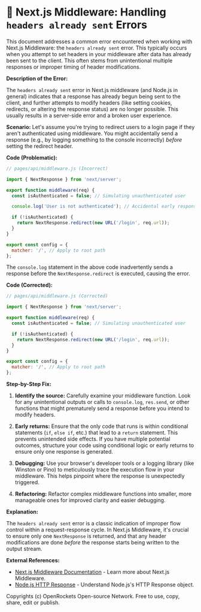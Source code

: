 # 🐞 Next.js Middleware: Handling `headers already sent` Errors


This document addresses a common error encountered when working with Next.js Middleware: the `headers already sent` error. This typically occurs when you attempt to set headers in your middleware after data has already been sent to the client.  This often stems from unintentional multiple responses or improper timing of header modifications.

**Description of the Error:**

The `headers already sent` error in Next.js middleware (and Node.js in general) indicates that a response has already begun being sent to the client, and further attempts to modify headers (like setting cookies, redirects, or altering the response status) are no longer possible. This usually results in a server-side error and a broken user experience.

**Scenario:**  Let's assume you're trying to redirect users to a login page if they aren't authenticated using middleware.  You might accidentally send a response (e.g., by logging something to the console incorrectly) *before* setting the redirect header.

**Code (Problematic):**

```javascript
// pages/api/middleware.js (Incorrect)

import { NextResponse } from 'next/server';

export function middleware(req) {
  const isAuthenticated = false; // Simulating unauthenticated user

  console.log('User is not authenticated'); // Accidental early response

  if (!isAuthenticated) {
    return NextResponse.redirect(new URL('/login', req.url));
  }
}

export const config = {
  matcher: '/', // Apply to root path
};
```

The `console.log` statement in the above code inadvertently sends a response before the `NextResponse.redirect` is executed, causing the error.


**Code (Corrected):**

```javascript
// pages/api/middleware.js (Corrected)

import { NextResponse } from 'next/server';

export function middleware(req) {
  const isAuthenticated = false; // Simulating unauthenticated user

  if (!isAuthenticated) {
    return NextResponse.redirect(new URL('/login', req.url));
  }
}

export const config = {
  matcher: '/', // Apply to root path
};
```


**Step-by-Step Fix:**

1. **Identify the source:** Carefully examine your middleware function. Look for any unintentional outputs or calls to `console.log`, `res.send`, or other functions that might prematurely send a response before you intend to modify headers.

2. **Early returns:** Ensure that the only code that runs is within conditional statements (`if`, `else if`, etc.) that lead to a `return` statement. This prevents unintended side effects.  If you have multiple potential outcomes, structure your code using conditional logic or early returns to ensure only one response is generated.

3. **Debugging:** Use your browser's developer tools or a logging library (like Winston or Pino) to meticulously trace the execution flow in your middleware.  This helps pinpoint where the response is unexpectedly triggered.

4. **Refactoring:** Refactor complex middleware functions into smaller, more manageable ones for improved clarity and easier debugging.


**Explanation:**

The `headers already sent` error is a classic indication of improper flow control within a request-response cycle.  In Next.js Middleware,  it's crucial to ensure only one `NextResponse` is returned, and that any header modifications are done *before* the response starts being written to the output stream.


**External References:**

* [Next.js Middleware Documentation](https://nextjs.org/docs/app/building-your-application/routing/middleware) - Learn more about Next.js Middleware.
* [Node.js HTTP Response](https://nodejs.org/api/http.html#http_class_http_serverresponse) - Understand Node.js's HTTP Response object.


Copyrights (c) OpenRockets Open-source Network. Free to use, copy, share, edit or publish.

